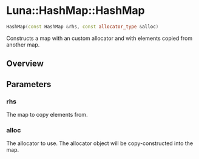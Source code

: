 # Luna::HashMap::HashMap

```c++
HashMap(const HashMap &rhs, const allocator_type &alloc)
```

Constructs a map with an custom allocator and with elements copied from another map. 

## Overview


## Parameters
### rhs
The map to copy elements from. 

### alloc
The allocator to use. The allocator object will be copy-constructed into the map. 

